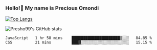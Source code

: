 ### Hello!👋 My name is Precious Omondi 

[![Top Langs](https://github-readme-stats.vercel.app/api/top-langs/?username=Presho99&langs_count=8&theme=dark)](https://github.com/Presho99/github-readme-stats)

![Presho99's GitHub stats](https://github-readme-stats.vercel.app/api?username=Presho99&show_icons=true&theme=dark)

<!--START_SECTION:waka-->

```text
JavaScript   1 hr 58 mins    █████████████████████▒░░░   84.85 %
CSS          21 mins         ███▓░░░░░░░░░░░░░░░░░░░░░   15.15 %
```

<!--END_SECTION:waka-->


